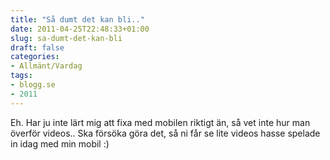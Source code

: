 ```yaml
---
title: "Så dumt det kan bli.."
date: 2011-04-25T22:48:33+01:00
slug: sa-dumt-det-kan-bli
draft: false
categories:
- Allmänt/Vardag
tags:
- blogg.se
- 2011
---
```

Eh. Har ju inte lärt mig att fixa med mobilen riktigt än, så vet inte hur man överför videos.. Ska försöka göra det, så ni får se lite videos hasse spelade in idag med min mobil :)